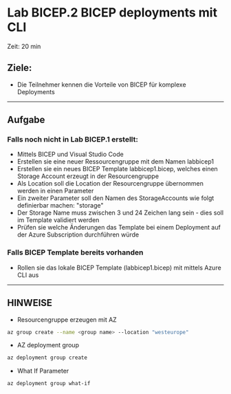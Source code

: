 # Lab BICEP.2 BICEP deployments mit CLI

Zeit: 20 min

## Ziele: 
- Die Teilnehmer kennen die Vorteile von BICEP für komplexe Deployments
---
## Aufgabe

### Falls noch nicht in Lab BICEP.1 erstellt:
- Mittels BICEP und Visual Studio Code
- Erstellen sie eine neuer Ressourcengruppe mit dem Namen labbicep1
- Erstellen sie ein neues BICEP Template labbicep1.bicep, welches einen Storage Account erzeugt  in der Resourcengruppe
- Als Location soll die Location der Resourcengruppe übernommen werden in einen Parameter
- Ein zweiter Parameter soll den Namen des StorageAccounts wie folgt definierbar machen:
	"storage"<Eindeutige ID>
- Der Storage Name muss zwischen 3 und 24 Zeichen lang sein - dies soll im Template validiert werden
- Prüfen sie welche Änderungen das Template bei einem Deployment auf der Azure Subscription durchführen würde
### Falls BICEP Template bereits vorhanden
- Rollen sie das lokale BICEP Template (labbicep1.bicep) mit mittels Azure CLI aus

---		

## HINWEISE

- Resourcengruppe erzeugen mit AZ
```bash
az group create --name <group name> --location "westeurope"
```
- AZ deployment group
```bash
az deployment group create 
```

- What If Parameter
```bash
az deployment group what-if 
```